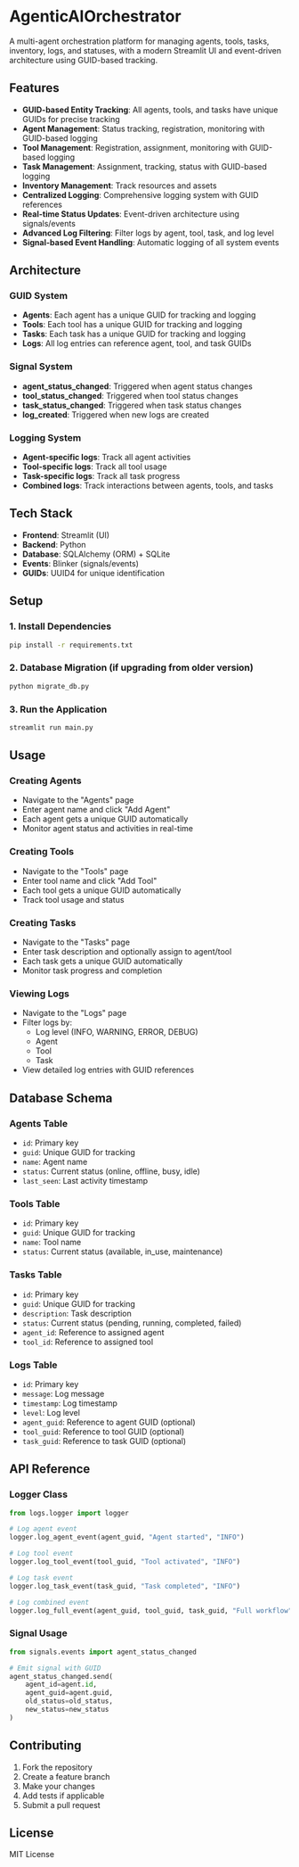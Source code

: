 # AgenticAIOrchestrator

A multi-agent orchestration platform for managing agents, tools, tasks, inventory, logs, and statuses, with a modern Streamlit UI and event-driven architecture using GUID-based tracking.

## Features
- **GUID-based Entity Tracking**: All agents, tools, and tasks have unique GUIDs for precise tracking
- **Agent Management**: Status tracking, registration, monitoring with GUID-based logging
- **Tool Management**: Registration, assignment, monitoring with GUID-based logging
- **Task Management**: Assignment, tracking, status with GUID-based logging
- **Inventory Management**: Track resources and assets
- **Centralized Logging**: Comprehensive logging system with GUID references
- **Real-time Status Updates**: Event-driven architecture using signals/events
- **Advanced Log Filtering**: Filter logs by agent, tool, task, and log level
- **Signal-based Event Handling**: Automatic logging of all system events

## Architecture

### GUID System
- **Agents**: Each agent has a unique GUID for tracking and logging
- **Tools**: Each tool has a unique GUID for tracking and logging  
- **Tasks**: Each task has a unique GUID for tracking and logging
- **Logs**: All log entries can reference agent, tool, and task GUIDs

### Signal System
- **agent_status_changed**: Triggered when agent status changes
- **tool_status_changed**: Triggered when tool status changes
- **task_status_changed**: Triggered when task status changes
- **log_created**: Triggered when new logs are created

### Logging System
- **Agent-specific logs**: Track all agent activities
- **Tool-specific logs**: Track all tool usage
- **Task-specific logs**: Track all task progress
- **Combined logs**: Track interactions between agents, tools, and tasks

## Tech Stack
- **Frontend**: Streamlit (UI)
- **Backend**: Python
- **Database**: SQLAlchemy (ORM) + SQLite
- **Events**: Blinker (signals/events)
- **GUIDs**: UUID4 for unique identification

## Setup

### 1. Install Dependencies
```bash
pip install -r requirements.txt
```

### 2. Database Migration (if upgrading from older version)
```bash
python migrate_db.py
```

### 3. Run the Application
```bash
streamlit run main.py
```

## Usage

### Creating Agents
- Navigate to the "Agents" page
- Enter agent name and click "Add Agent"
- Each agent gets a unique GUID automatically
- Monitor agent status and activities in real-time

### Creating Tools
- Navigate to the "Tools" page
- Enter tool name and click "Add Tool"
- Each tool gets a unique GUID automatically
- Track tool usage and status

### Creating Tasks
- Navigate to the "Tasks" page
- Enter task description and optionally assign to agent/tool
- Each task gets a unique GUID automatically
- Monitor task progress and completion

### Viewing Logs
- Navigate to the "Logs" page
- Filter logs by:
  - Log level (INFO, WARNING, ERROR, DEBUG)
  - Agent
  - Tool
  - Task
- View detailed log entries with GUID references

## Database Schema

### Agents Table
- `id`: Primary key
- `guid`: Unique GUID for tracking
- `name`: Agent name
- `status`: Current status (online, offline, busy, idle)
- `last_seen`: Last activity timestamp

### Tools Table
- `id`: Primary key
- `guid`: Unique GUID for tracking
- `name`: Tool name
- `status`: Current status (available, in_use, maintenance)

### Tasks Table
- `id`: Primary key
- `guid`: Unique GUID for tracking
- `description`: Task description
- `status`: Current status (pending, running, completed, failed)
- `agent_id`: Reference to assigned agent
- `tool_id`: Reference to assigned tool

### Logs Table
- `id`: Primary key
- `message`: Log message
- `timestamp`: Log timestamp
- `level`: Log level
- `agent_guid`: Reference to agent GUID (optional)
- `tool_guid`: Reference to tool GUID (optional)
- `task_guid`: Reference to task GUID (optional)

## API Reference

### Logger Class
```python
from logs.logger import logger

# Log agent event
logger.log_agent_event(agent_guid, "Agent started", "INFO")

# Log tool event
logger.log_tool_event(tool_guid, "Tool activated", "INFO")

# Log task event
logger.log_task_event(task_guid, "Task completed", "INFO")

# Log combined event
logger.log_full_event(agent_guid, tool_guid, task_guid, "Full workflow", "INFO")
```

### Signal Usage
```python
from signals.events import agent_status_changed

# Emit signal with GUID
agent_status_changed.send(
    agent_id=agent.id,
    agent_guid=agent.guid,
    old_status=old_status,
    new_status=new_status
)
```

## Contributing
1. Fork the repository
2. Create a feature branch
3. Make your changes
4. Add tests if applicable
5. Submit a pull request

## License
MIT License 